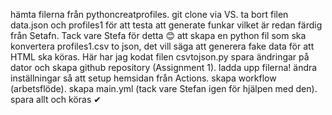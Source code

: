 hämta filerna från pythoncreatprofiles. 
git clone via VS. 
ta bort filen data.json och profiles1 för att testa att generate funkar vilket är redan färdig från Setafn. Tack vare Stefa för detta 😊
att skapa en python fil som ska konvertera profiles1.csv to json, det vill säga att generera fake data för att HTML ska köras. 
Här har jag kodat filen csvtojson.py
spara ändringar på dator och skapa github repository (Assignment 1). 
ladda upp filerna!
ändra inställningar så att setup hemsidan från Actions. 
skapa workflow (arbetsflöde).
skapa main.yml (tack vare Stefan igen för hjälpen med den). 
spara allt och köras ✔
